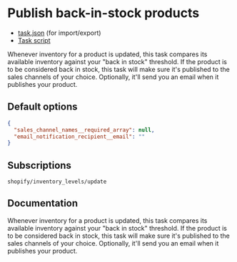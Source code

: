 # Publish back-in-stock products

* [task.json](../../tasks/publish-back-in-stock-products.json) (for import/export)
* [Task script](./script.liquid)

Whenever inventory for a product is updated, this task compares its available inventory against your "back in stock" threshold. If the product is to be considered back in stock, this task will make sure it's published to the sales channels of your choice. Optionally, it'll send you an email when it publishes your product.

## Default options

```json
{
  "sales_channel_names__required_array": null,
  "email_notification_recipient__email": ""
}
```

## Subscriptions

```liquid
shopify/inventory_levels/update
```

## Documentation

Whenever inventory for a product is updated, this task compares its available inventory against your "back in stock" threshold. If the product is to be considered back in stock, this task will make sure it's published to the sales channels of your choice. Optionally, it'll send you an email when it publishes your product.
